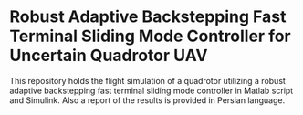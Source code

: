 # Robust Adaptive Backstepping Fast Terminal Sliding Mode Controller for Uncertain Quadrotor UAV

This repository holds the flight simulation of a quadrotor utilizing a robust adaptive backstepping fast terminal sliding mode controller in Matlab script and Simulink. 
Also a report of the results is provided in Persian language.

